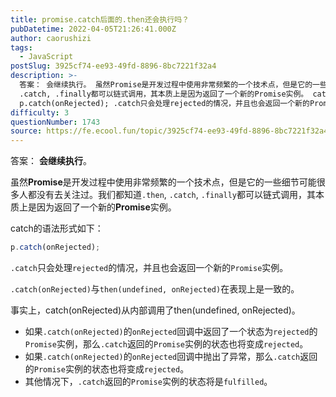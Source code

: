 ```yaml
---
title: promise.catch后面的.then还会执行吗？
pubDatetime: 2022-04-05T21:26:41.000Z
author: caorushizi
tags:
  - JavaScript
postSlug: 3925cf74-ee93-49fd-8896-8bc7221f32a4
description: >-
  答案： 会继续执行。 虽然Promise是开发过程中使用非常频繁的一个技术点，但是它的一些细节可能很多人都没有去关注过。我们都知道.then,
  .catch, .finally都可以链式调用，其本质上是因为返回了一个新的Promise实例。 catch的语法形式如下：
  p.catch(onRejected); .catch只会处理rejected的情况，并且也会返回一个新的Promise实例。 .
difficulty: 3
questionNumber: 1743
source: https://fe.ecool.fun/topic/3925cf74-ee93-49fd-8896-8bc7221f32a4
---
```


答案： **会继续执行**。

虽然**Promise**是开发过程中使用非常频繁的一个技术点，但是它的一些细节可能很多人都没有去关注过。我们都知道`.then`, `.catch`, `.finally`都可以链式调用，其本质上是因为返回了一个新的**Promise**实例。

catch的语法形式如下：

```javascript
p.catch(onRejected);
```

`.catch`只会处理`rejected`的情况，并且也会返回一个新的`Promise`实例。

`.catch(onRejected)`与`then(undefined, onRejected)`在表现上是一致的。

事实上，catch(onRejected)从内部调用了then(undefined, onRejected)。

- 如果`.catch(onRejected)`的`onRejected`回调中返回了一个状态为`rejected`的`Promise`实例，那么`.catch`返回的`Promise`实例的状态也将变成`rejected`。
- 如果`.catch(onRejected)`的`onRejected`回调中抛出了异常，那么`.catch`返回的`Promise`实例的状态也将变成`rejected`。
- 其他情况下，`.catch`返回的`Promise`实例的状态将是`fulfilled`。
